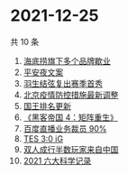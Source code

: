 # 2021-12-25

共 10 条

<!-- BEGIN -->
<!-- 最后更新时间 Sat Dec 25 2021 00:13:38 GMT+0800 (China Standard Time) -->

1. [海底捞旗下多个品牌歇业](https://www.zhihu.com/search?q=海底捞)
1. [平安夜文案](https://www.zhihu.com/search?q=平安夜)
1. [羽生结弦复出赛季首秀](https://www.zhihu.com/search?q=羽生结弦)
1. [北京疫情防控措施最新调整](https://www.zhihu.com/search?q=北京疫情防控措施)
1. [国王排名更新](https://www.zhihu.com/search?q=国王排名)
1. [《黑客帝国 4：矩阵重生》](https://www.zhihu.com/search?q=黑客帝国4)
1. [百度直播业务裁员 90%](https://www.zhihu.com/search?q=百度裁员)
1. [TES 3:0 iG](https://www.zhihu.com/search?q=tes)
1. [双人成行半数玩家来自中国](https://www.zhihu.com/search?q=双人成行)
1. [2021 六大科学记录](https://www.zhihu.com/search?q=六大科学记录)

<!-- END -->
